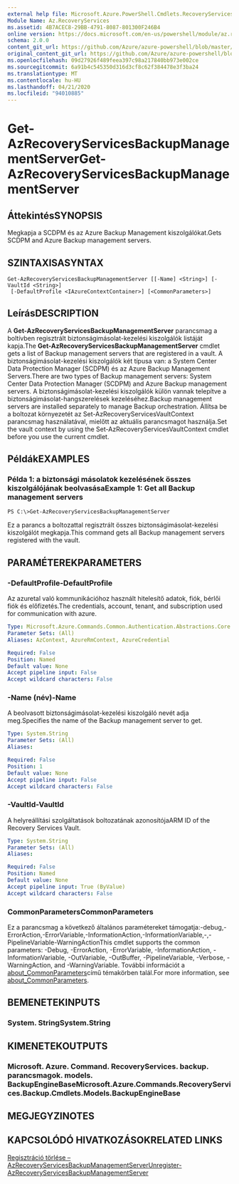 ```yaml
---
external help file: Microsoft.Azure.PowerShell.Cmdlets.RecoveryServices.Backup.dll-Help.xml
Module Name: Az.RecoveryServices
ms.assetid: 4B7ACEC8-29BB-4791-8087-801300F246B4
online version: https://docs.microsoft.com/en-us/powershell/module/az.recoveryservices/get-azrecoveryservicesbackupmanagementserver
schema: 2.0.0
content_git_url: https://github.com/Azure/azure-powershell/blob/master/src/RecoveryServices/RecoveryServices/help/Get-AzRecoveryServicesBackupManagementServer.md
original_content_git_url: https://github.com/Azure/azure-powershell/blob/master/src/RecoveryServices/RecoveryServices/help/Get-AzRecoveryServicesBackupManagementServer.md
ms.openlocfilehash: 09d27926f489feea397c98a217840bb973e002ce
ms.sourcegitcommit: 6a91b4c545350d316d3cf8c62f384478e3f3ba24
ms.translationtype: MT
ms.contentlocale: hu-HU
ms.lasthandoff: 04/21/2020
ms.locfileid: "94010885"
---
```

# <span data-ttu-id="82649-101">Get-AzRecoveryServicesBackupManagementServer</span><span class="sxs-lookup"><span data-stu-id="82649-101">Get-AzRecoveryServicesBackupManagementServer</span></span>

## <span data-ttu-id="82649-102">Áttekintés</span><span class="sxs-lookup"><span data-stu-id="82649-102">SYNOPSIS</span></span>
<span data-ttu-id="82649-103">Megkapja a SCDPM és az Azure Backup Management kiszolgálókat.</span><span class="sxs-lookup"><span data-stu-id="82649-103">Gets SCDPM and Azure Backup management servers.</span></span>

## <span data-ttu-id="82649-104">SZINTAXISA</span><span class="sxs-lookup"><span data-stu-id="82649-104">SYNTAX</span></span>

```
Get-AzRecoveryServicesBackupManagementServer [[-Name] <String>] [-VaultId <String>]
 [-DefaultProfile <IAzureContextContainer>] [<CommonParameters>]
```

## <span data-ttu-id="82649-105">Leírás</span><span class="sxs-lookup"><span data-stu-id="82649-105">DESCRIPTION</span></span>
<span data-ttu-id="82649-106">A **Get-AzRecoveryServicesBackupManagementServer** parancsmag a boltívben regisztrált biztonságimásolat-kezelési kiszolgálók listáját kapja.</span><span class="sxs-lookup"><span data-stu-id="82649-106">The **Get-AzRecoveryServicesBackupManagementServer** cmdlet gets a list of Backup management servers that are registered in a vault.</span></span>
<span data-ttu-id="82649-107">A biztonságimásolat-kezelési kiszolgálók két típusa van: a System Center Data Protection Manager (SCDPM) és az Azure Backup Management Servers.</span><span class="sxs-lookup"><span data-stu-id="82649-107">There are two types of Backup management servers: System Center Data Protection Manager (SCDPM) and Azure Backup management servers.</span></span>
<span data-ttu-id="82649-108">A biztonságimásolat-kezelési kiszolgálók külön vannak telepítve a biztonságimásolat-hangszerelések kezeléséhez.</span><span class="sxs-lookup"><span data-stu-id="82649-108">Backup management servers are installed separately to manage Backup orchestration.</span></span>
<span data-ttu-id="82649-109">Állítsa be a boltozat környezetét az Set-AzRecoveryServicesVaultContext parancsmag használatával, mielőtt az aktuális parancsmagot használja.</span><span class="sxs-lookup"><span data-stu-id="82649-109">Set the vault context by using the Set-AzRecoveryServicesVaultContext cmdlet before you use the current cmdlet.</span></span>

## <span data-ttu-id="82649-110">Példák</span><span class="sxs-lookup"><span data-stu-id="82649-110">EXAMPLES</span></span>

### <span data-ttu-id="82649-111">Példa 1: a biztonsági másolatok kezelésének összes kiszolgálójának beolvasása</span><span class="sxs-lookup"><span data-stu-id="82649-111">Example 1: Get all Backup management servers</span></span>
```
PS C:\>Get-AzRecoveryServicesBackupManagementServer
```

<span data-ttu-id="82649-112">Ez a parancs a boltozattal regisztrált összes biztonságimásolat-kezelési kiszolgálót megkapja.</span><span class="sxs-lookup"><span data-stu-id="82649-112">This command gets all Backup management servers registered with the vault.</span></span>

## <span data-ttu-id="82649-113">PARAMÉTEREK</span><span class="sxs-lookup"><span data-stu-id="82649-113">PARAMETERS</span></span>

### <span data-ttu-id="82649-114">-DefaultProfile</span><span class="sxs-lookup"><span data-stu-id="82649-114">-DefaultProfile</span></span>
<span data-ttu-id="82649-115">Az azuretal való kommunikációhoz használt hitelesítő adatok, fiók, bérlői fiók és előfizetés.</span><span class="sxs-lookup"><span data-stu-id="82649-115">The credentials, account, tenant, and subscription used for communication with azure.</span></span>

```yaml
Type: Microsoft.Azure.Commands.Common.Authentication.Abstractions.Core.IAzureContextContainer
Parameter Sets: (All)
Aliases: AzContext, AzureRmContext, AzureCredential

Required: False
Position: Named
Default value: None
Accept pipeline input: False
Accept wildcard characters: False
```

### <span data-ttu-id="82649-116">-Name (név)</span><span class="sxs-lookup"><span data-stu-id="82649-116">-Name</span></span>
<span data-ttu-id="82649-117">A beolvasott biztonságimásolat-kezelési kiszolgáló nevét adja meg.</span><span class="sxs-lookup"><span data-stu-id="82649-117">Specifies the name of the Backup management server to get.</span></span>

```yaml
Type: System.String
Parameter Sets: (All)
Aliases:

Required: False
Position: 1
Default value: None
Accept pipeline input: False
Accept wildcard characters: False
```

### <span data-ttu-id="82649-118">-VaultId</span><span class="sxs-lookup"><span data-stu-id="82649-118">-VaultId</span></span>
<span data-ttu-id="82649-119">A helyreállítási szolgáltatások boltozatának azonosítója</span><span class="sxs-lookup"><span data-stu-id="82649-119">ARM ID of the Recovery Services Vault.</span></span>

```yaml
Type: System.String
Parameter Sets: (All)
Aliases:

Required: False
Position: Named
Default value: None
Accept pipeline input: True (ByValue)
Accept wildcard characters: False
```

### <span data-ttu-id="82649-120">CommonParameters</span><span class="sxs-lookup"><span data-stu-id="82649-120">CommonParameters</span></span>
<span data-ttu-id="82649-121">Ez a parancsmag a következő általános paramétereket támogatja:-debug,-ErrorAction,-ErrorVariable,-InformationAction,-InformationVariable,-,-PipelineVariable-WarningAction</span><span class="sxs-lookup"><span data-stu-id="82649-121">This cmdlet supports the common parameters: -Debug, -ErrorAction, -ErrorVariable, -InformationAction, -InformationVariable, -OutVariable, -OutBuffer, -PipelineVariable, -Verbose, -WarningAction, and -WarningVariable.</span></span> <span data-ttu-id="82649-122">További információt a [about_CommonParameters](http://go.microsoft.com/fwlink/?LinkID=113216)című témakörben talál.</span><span class="sxs-lookup"><span data-stu-id="82649-122">For more information, see [about_CommonParameters](http://go.microsoft.com/fwlink/?LinkID=113216).</span></span>

## <span data-ttu-id="82649-123">BEMENETEK</span><span class="sxs-lookup"><span data-stu-id="82649-123">INPUTS</span></span>

### <span data-ttu-id="82649-124">System. String</span><span class="sxs-lookup"><span data-stu-id="82649-124">System.String</span></span>

## <span data-ttu-id="82649-125">KIMENETEK</span><span class="sxs-lookup"><span data-stu-id="82649-125">OUTPUTS</span></span>

### <span data-ttu-id="82649-126">Microsoft. Azure. Command. RecoveryServices. backup. parancsmagok. models. BackupEngineBase</span><span class="sxs-lookup"><span data-stu-id="82649-126">Microsoft.Azure.Commands.RecoveryServices.Backup.Cmdlets.Models.BackupEngineBase</span></span>

## <span data-ttu-id="82649-127">MEGJEGYZI</span><span class="sxs-lookup"><span data-stu-id="82649-127">NOTES</span></span>

## <span data-ttu-id="82649-128">KAPCSOLÓDÓ HIVATKOZÁSOK</span><span class="sxs-lookup"><span data-stu-id="82649-128">RELATED LINKS</span></span>

[<span data-ttu-id="82649-129">Regisztráció törlése – AzRecoveryServicesBackupManagementServer</span><span class="sxs-lookup"><span data-stu-id="82649-129">Unregister-AzRecoveryServicesBackupManagementServer</span></span>](./Unregister-AzRecoveryServicesBackupManagementServer.md)


